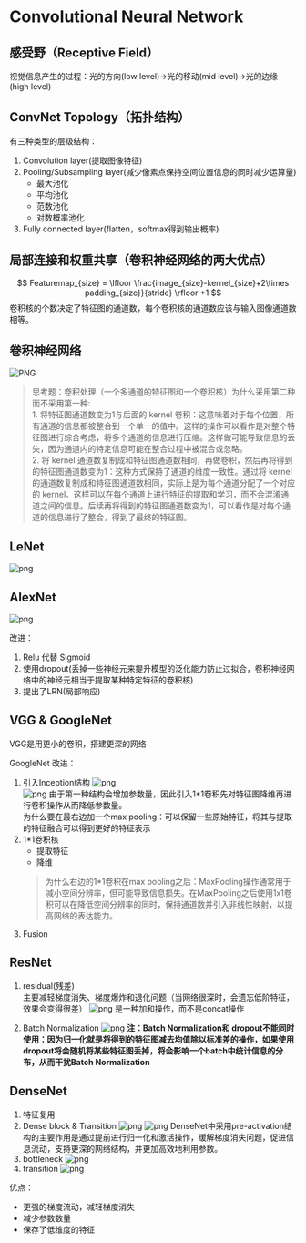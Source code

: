 # Convolutional Neural Network

## 感受野（Receptive Field）

视觉信息产生的过程：光的方向(low level)->光的移动(mid level)->光的边缘(high level)

## ConvNet Topology（拓扑结构）

有三种类型的层级结构：
1. Convolution layer(提取图像特征)
2. Pooling/Subsampling layer(减少像素点保持空间位置信息的同时减少运算量)
    - 最大池化
    - 平均池化
    - 范数池化
    - 对数概率池化
3. Fully connected layer(flatten，softmax得到输出概率)

## 局部连接和权重共享（卷积神经网络的两大优点）

$$
Featuremap_{size} = \lfloor \frac{image_{size}-kernel_{size}+2\times padding_{size}}{stride} \rfloor +1
$$
卷积核的个数决定了特征图的通道数，每个卷积核的通道数应该与输入图像通道数相等。

## 卷积神经网络
![PNG](img/CNN.png)

> 思考题：卷积处理（一个多通道的特征图和一个卷积核）为什么采用第二种而不采用第一种:  
    1. 将特征图通道数变为1与后面的 kernel 卷积：这意味着对于每个位置，所有通道的信息都被整合到一个单一的值中。这样的操作可以看作是对整个特征图进行综合考虑，将多个通道的信息进行压缩。这样做可能导致信息的丢失，因为通道内的特定信息可能在整合过程中被混合或忽略。  
    2. 将 kernel 通道数复制成和特征图通道数相同，再做卷积，然后再将得到的特征图通道数变为1：这种方式保持了通道的维度一致性。通过将 kernel 的通道数复制成和特征图通道数相同，实际上是为每个通道分配了一个对应的 kernel。这样可以在每个通道上进行特征的提取和学习，而不会混淆通道之间的信息。后续再将得到的特征图通道数变为1，可以看作是对每个通道的信息进行了整合，得到了最终的特征图。

## LeNet
![png](img/LeNet.png)

## AlexNet
![png](img/AlexNet.png)

改进：  
1. Relu 代替 Sigmoid
2. 使用dropout(丢掉一些神经元来提升模型的泛化能力防止过拟合，卷积神经网络中的神经元相当于提取某种特定特征的卷积核)
3. 提出了LRN(局部响应)

## VGG & GoogleNet
VGG是用更小的卷积，搭建更深的网络  

GoogleNet 改进：  
1. 引入Inception结构
![png](img/Inception.png)  
![png](img/Inception1.png)
由于第一种结构会增加参数量，因此引入1*1卷积先对特征图降维再进行卷积操作从而降低参数量。  
为什么要在最右边加一个max pooling：可以保留一些原始特征，将其与提取的特征融合可以得到更好的特征表示
2. 1*1卷积核
    - 提取特征
    - 降维
     > 为什么右边的1*1卷积在max pooling之后：MaxPooling操作通常用于减小空间分辨率，但可能导致信息损失。在MaxPooling之后使用1x1卷积可以在降低空间分辨率的同时，保持通道数并引入非线性映射，以提高网络的表达能力。
3. Fusion

## ResNet

1. residual(残差)  
主要减轻梯度消失、梯度爆炸和退化问题（当网络很深时，会遗忘低阶特征，效果会变得很差）
![png](img/residual.png)
是一种加和操作，而不是concat操作

2. Batch Normalization
![png](img/Batch_normalization.png)
**注：Batch Normalization和 dropout不能同时使用：因为归一化就是将得到的特征图减去均值除以标准差的操作，如果使用dropout将会随机将某些特征图丢掉，将会影响一个batch中统计信息的分布，从而干扰Batch Normalization**

## DenseNet

1. 特征复用
2. Dense block & Transition
![png](img/denseblock.png)
![png](img/dense.png)
DenseNet中采用pre-activation结构的主要作用是通过提前进行归一化和激活操作，缓解梯度消失问题，促进信息流动，支持更深的网络结构，并更加高效地利用参数。
3. bottleneck
![png](img/bottleneck.png)
4. transition
![png](img/transition.png)

优点：
- 更强的梯度流动，减轻梯度消失
- 减少参数数量
- 保存了低维度的特征